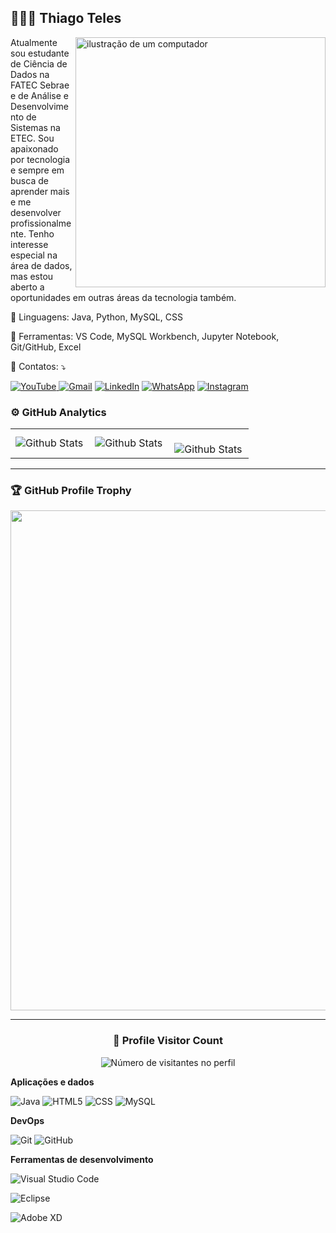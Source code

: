 ## 👨🏼‍💻 Thiago Teles


<img src="https://raw.githubusercontent.com/MicaelliMedeiros/micaellimedeiros/master/image/computer-illustration.png" alt="ilustração de um computador" min-width="400px" max-width="400px" width="400px" align="right">

<p align="left"> 
  Atualmente sou estudante de Ciência de Dados na FATEC Sebrae e de Análise e Desenvolvimento de Sistemas na ETEC. Sou apaixonado por tecnologia e sempre em busca de aprender mais e me desenvolver profissionalmente. Tenho interesse especial na área de dados, mas estou aberto a oportunidades em outras áreas da tecnologia também.

<p align="left">
  🦄 Linguagens: Java, Python, MySQL, CSS
</p>

<p align="left">
  💼 Ferramentas: VS Code, MySQL Workbench, Jupyter Notebook, Git/GitHub, Excel
</p>

<p align="left">
  💌 Contatos: ⤵️
</p>

<p align="left">
  
<a href="https://www.youtube.com/@telesvfx8780/videos" title="YouTube">
  <img src="https://img.shields.io/badge/-YouTube-FF0000?style=flat-square&logo=youtube&logoColor=white" alt="YouTube"/>
</a>
  <a href="#" title="Gmail">
  <img src="https://img.shields.io/badge/-Gmail-FF0000?style=flat-square&labelColor=FF0000&logo=gmail&logoColor=white&link=thiago.mime4321@gmail.com" alt="Gmail"/></a>
  <a href="//www.linkedin.com/in/thiago-teles-85890720b/" title="LinkedIn">
  <img src="https://img.shields.io/badge/-Linkedin-0e76a8?style=flat-square&logo=Linkedin&logoColor=white&link=https://www.linkedin.com/in/thiago-teles-85890720b/" alt="LinkedIn"/></a>
  <a href="https://wa.me/5511972619400?text=Ol%C3%A1,%20Thiago!%20Tenho%20uma%20vaga/oportunidade%20e%20gostaria%20de%20saber%20se%20voc%C3%AA%20tem%20interesse.%20Podemos%20conversar?" title="WhatsApp">
  <img src="https://img.shields.io/badge/-WhatsApp-25d366?style=flat-square&labelColor=25d366&logo=whatsapp&logoColor=white&link=https://wa.me/5511972619400?text=Ol%C3%A1,%20Thiago!%20Tenho%20uma%20vaga/oportunidade%20e%20gostaria%20de%20saber%20se%20voc%C3%AA%20tem%20interesse.%20Podemos%20conversar?" alt="WhatsApp"/></a>
  <a href="https://www.instagram.com/teles.eu_/" title="Instagram">
  <img src="https://img.shields.io/badge/-Instagram-DF0174?style=flat-square&labelColor=DF0174&logo=instagram&logoColor=white&link=https://www.instagram.com/teles.eu_/" alt="Instagram"/></a>
</p>

### ⚙️ GitHub Analytics

<table>
  <tr>
    <td>
      <img
        align="left"
        src="https://github-readme-stats.vercel.app/api?username=telesvfx&theme=dark&hide_border=false&include_all_commits=true"
        alt="Github Stats"
      />
    </td>
    <td>
      <img
        align="left"
        src="https://github-readme-stats.vercel.app/api/top-langs/?username=telesvfx&theme=dark&hide_border=false&include_all_commits=true&count_private=true&layout=compact"
        alt="Github Stats"
      />
    </td>
    <td>
      <br />
      <img
        align="left"
        src="https://github-readme-streak-stats.herokuapp.com/?user=telesvfx&theme=dark&hide_border=false"
        alt="Github Stats"
      />
    </td>
  </tr>
</table>

--- 

### 🏆 GitHub Profile Trophy

<p align="center">
  <a
    href="https://github.com/telesvfx"
    title="repositório de troféus"
  >
    <img
      width="800"
      src="https://github-profile-trophy.vercel.app/?username=telesvfx&column=8&theme=darkhub&no-frame=true&no-bg=true"
    />
  </a>
</p>

---

<div align="center">
  <h3><b>📍 Profile Visitor Count</b></h3>
</div>

<p align="center">
  <img
    src="https://profile-counter.glitch.me/telesvfx/count.svg"
    alt="Número de visitantes no perfil"
  />
</p>

**Aplicações e dados**


![Java](https://img.shields.io/badge/-Java-333333?style=flat&logo=Java&logoColor=007396)
![HTML5](https://img.shields.io/badge/-HTML5-333333?style=flat&logo=HTML5)
![CSS](https://img.shields.io/badge/-CSS-333333?style=flat&logo=CSS3&logoColor=1572B6)
![MySQL](https://img.shields.io/badge/-MySQL-333333?style=flat&logo=mysql)



**DevOps**

![Git](https://img.shields.io/badge/-Git-333333?style=flat&logo=git)
![GitHub](https://img.shields.io/badge/-GitHub-333333?style=flat&logo=github)


**Ferramentas de desenvolvimento**

![Visual Studio Code](https://img.shields.io/badge/-Visual%20Studio%20Code-333333?style=flat&logo=visual-studio-code&logoColor=007ACC)

![Eclipse](https://img.shields.io/badge/-Eclipse-333333?style=flat&logo=eclipse-ide&logoColor=2C2255)

![Adobe XD](https://img.shields.io/badge/-Adobe%20XD-333333?style=flat&logo=adobe-xd&logoColor=007ACC)




